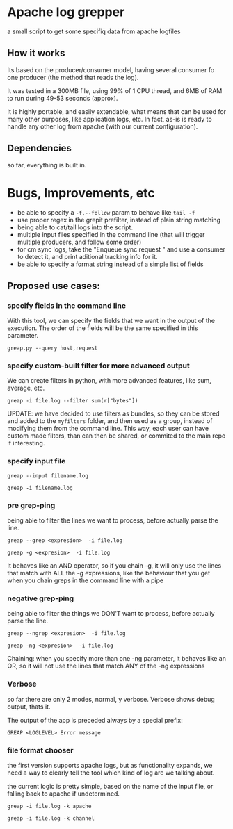 # Apache log grepper

a small script to get some specifiq data from apache logfiles


## How it works

Its based on the producer/consumer model, having several consumer fo one producer (the method that reads the log).

It was tested in a 300MB file, using 99% of 1 CPU thread, and 6MB of RAM to run during 49-53 seconds (approx).

It is highly portable, and easily extendable, what means that can be used for many other purposes, like application logs, etc.
In fact, as-is is ready to handle any other log from apache (with our current configuration).

## Dependencies

so far, everything is built in.

# Bugs, Improvements, etc

- be able to specify a `-f,--follow` param to behave like `tail -f`
- use proper regex in the grepit prefilter, instead of plain string matching
- being able to cat/tail logs into the script.
- multiple input files specified in the command line (that will trigger multiple producers, and follow some order)
- for cm sync logs, take the "Enqueue sync request <tokens>" and use a consumer to detect it, and print aditional tracking info for it.
- be able to specify a format string instead of a simple list of fields


## Proposed use cases:

### specify fields in the command line

With this tool, we can specify the fields that we want in the output of the execution. The order of the fields will be the same specified in this parameter. 

	greap.py --query host,request


### specify custom-built filter for more advanced output

We can create filters in python, with more advanced features, like sum, average, etc.

	greap -i file.log --filter sum(r["bytes"]) 

UPDATE: we have decided to use filters as bundles, so they can be stored and added to the `myfilters` folder, and then used as a group, instead of modifying them from the command line. This way, each user can have custom made filters, than can then be shared, or commited to the main repo if interesting.

### specify input file

	greap --input filename.log

	greap -i filename.log

### pre  grep-ping

being able to filter the lines we want to process, before actually parse the line.

	greap --grep <expresion>  -i file.log

	greap -g <expresion>  -i file.log

It behaves like an AND operator, so if you chain -g, it will only use the lines that match with ALL the -g expressions, like the behaviour that you get when you chain greps in the command line with a pipe

### negative grep-ping

being able to filter the things we DON'T want to process, before actually parse the line.

	greap --ngrep <expresion>  -i file.log

	greap -ng <expresion>  -i file.log

Chaining: when you specify more than one -ng parameter, it behaves like an OR, so it will not use the lines that match ANY of the -ng expressions

### Verbose

so far there are only 2 modes, normal, y verbose. 
Verbose shows debug output, thats it.

The output of the app is preceded always by a special prefix:
	
	GREAP <LOGLEVEL> Error message

### file format chooser

the first version supports apache logs, but as functionality expands, we need a way to clearly tell the tool which kind of log are we talking about. 

the current logic is pretty simple, based on the name of the input file, or falling back to apache if undetermined.

	greap -i file.log -k apache

	greap -i file.log -k channel


